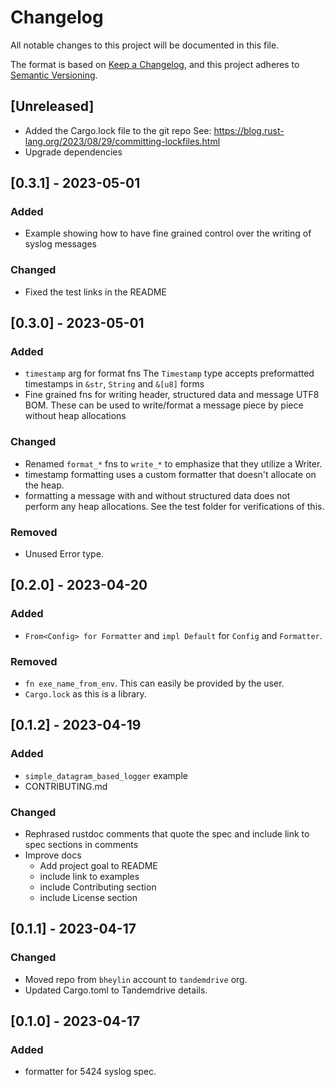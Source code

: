 # Changelog

All notable changes to this project will be documented in this file.

The format is based on [Keep a Changelog](https://keepachangelog.com/en/1.0.0/),
and this project adheres to [Semantic Versioning](https://semver.org/spec/v2.0.0.html).

## [Unreleased]

- Added the Cargo.lock file to the git repo
  See: https://blog.rust-lang.org/2023/08/29/committing-lockfiles.html
- Upgrade dependencies

## [0.3.1] - 2023-05-01

### Added

- Example showing how to have fine grained control over the writing of syslog messages

### Changed

- Fixed the test links in the README

## [0.3.0] - 2023-05-01

### Added 

- `timestamp` arg for format fns
  The `Timestamp` type accepts preformatted timestamps in 
  `&str`, `String` and `&[u8]` forms
- Fine grained fns for writing header, structured data and message UTF8 BOM.
  These can be used to write/format a message piece by piece without heap allocations

### Changed

- Renamed `format_*` fns to `write_*` to emphasize that they utilize a Writer.
- timestamp formatting uses a custom formatter that doesn't allocate on the heap.
- formatting a message with and without structured data does not perform any
  heap allocations. See the test folder for verifications of this.

### Removed

- Unused Error type.

## [0.2.0] - 2023-04-20

### Added 

- `From<Config> for Formatter` and `impl Default` for `Config` and `Formatter`.

### Removed 

- `fn exe_name_from_env`.
  This can easily be provided by the user.
- `Cargo.lock` as this is a library.

## [0.1.2] - 2023-04-19

### Added

- `simple_datagram_based_logger` example
- CONTRIBUTING.md

### Changed

- Rephrased rustdoc comments that quote the spec and include link to spec sections in comments
- Improve docs
  - Add project goal to README
  - include link to examples
  - include Contributing section
  - include License section

## [0.1.1] - 2023-04-17

### Changed

- Moved repo from `bheylin` account to `tandemdrive` org.
- Updated Cargo.toml to Tandemdrive details.

## [0.1.0] - 2023-04-17

### Added

- formatter for 5424 syslog spec.
